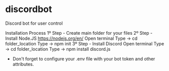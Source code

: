 # discordbot
Discord bot for user control


Installation Process 
  1º Step - Create main folder for your files
  2º Step - Install Node.JS https://nodejs.org/en/
      Open terminal
      Type -> cd folder_location
      Type -> npm init
  3º Step - Install Discord
      Open terminal
      Type -> cd folder_location
      Type -> npm install discord.js


* Don't forget to configure your .env file with your bot token and other attributes.
